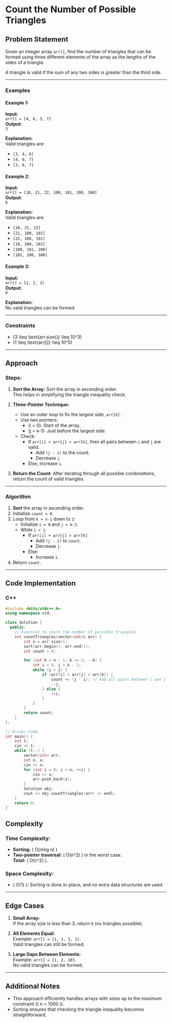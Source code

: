 # Count the Number of Possible Triangles

## Problem Statement
Given an integer array `arr[]`, find the number of triangles that can be formed using three different elements of the array as the lengths of the sides of a triangle. 

A triangle is valid if the sum of any two sides is greater than the third side.

---

### Examples

#### Example 1:
**Input:**  
`arr[] = [4, 6, 3, 7]`  
**Output:**  
`3`  

**Explanation:**  
Valid triangles are:  
- `[3, 4, 6]`
- `[4, 6, 7]`
- `[3, 6, 7]`

#### Example 2:
**Input:**  
`arr[] = [10, 21, 22, 100, 101, 200, 300]`  
**Output:**  
`6`  

**Explanation:**  
Valid triangles are:  
- `[10, 21, 22]`
- `[21, 100, 101]`
- `[22, 100, 101]`
- `[10, 100, 101]`
- `[100, 101, 200]`
- `[101, 200, 300]`

#### Example 3:
**Input:**  
`arr[] = [1, 2, 3]`  
**Output:**  
`0`  

**Explanation:**  
No valid triangles can be formed.

---

### Constraints
- \(3 \leq \text{arr.size()} \leq 10^3\)
- \(1 \leq \text{arr[i]} \leq 10^5\)

---

## Approach

### Steps:
1. **Sort the Array:** Sort the array in ascending order.  
   This helps in simplifying the triangle inequality check.

2. **Three-Pointer Technique:**
   - Use an outer loop to fix the largest side, `arr[k]`.
   - Use two pointers:
     - \(i = 0\): Start of the array.
     - \(j = k-1\): Just before the largest side.
   - Check:
     - If `arr[i] + arr[j] > arr[k]`, then all pairs between `i` and `j` are valid.
       - Add `(j - i)` to the count.
       - Decrease `j`.
     - Else, increase `i`.

3. **Return the Count:** After iterating through all possible combinations, return the count of valid triangles.

---

### Algorithm

1. **Sort** the array in ascending order.
2. Initialize `count = 0`.
3. Loop from `k = n-1` down to `2`:
   - Initialize `i = 0` and `j = k-1`.
   - While `i < j`:
     - If `arr[i] + arr[j] > arr[k]`:
       - Add `(j - i)` to `count`.
       - Decrease `j`.
     - Else:
       - Increase `i`.
4. Return `count`.

---

## Code Implementation

### C++
```cpp
#include <bits/stdc++.h>
using namespace std;

class Solution {
  public:
    // Function to count the number of possible triangles
    int countTriangles(vector<int>& arr) {
        int n = arr.size();
        sort(arr.begin(), arr.end());
        int count = 0;

        for (int k = n - 1; k >= 2; --k) {
            int i = 0, j = k - 1;
            while (i < j) {
                if (arr[i] + arr[j] > arr[k]) {
                    count += (j - i); // Add all pairs between i and j
                    --j;
                } else {
                    ++i;
                }
            }
        }
        return count;
    }
};

// Driver Code
int main() {
    int t;
    cin >> t;
    while (t--) {
        vector<int> arr;
        int n, x;
        cin >> n;
        for (int i = 0; i < n; ++i) {
            cin >> x;
            arr.push_back(x);
        }
        Solution obj;
        cout << obj.countTriangles(arr) << endl;
    }
    return 0;
}
```

## Complexity

### Time Complexity:
- **Sorting:** \( O(nlog n) \)
- **Two-pointer traversal:** \( O(n^2) \) in the worst case.  
**Total:** \( O(n^2) \).

### Space Complexity:
- \( O(1) \): Sorting is done in-place, and no extra data structures are used.

---

## Edge Cases

1. **Small Array:**  
   If the array size is less than 3, return `0` (no triangles possible).

2. **All Elements Equal:**  
   Example: `arr[] = [1, 1, 1, 1]`.  
   Valid triangles can still be formed.

3. **Large Gaps Between Elements:**  
   Example: `arr[] = [1, 2, 10]`.  
   No valid triangles can be formed.

---

## Additional Notes

- This approach efficiently handles arrays with sizes up to the maximum constraint (\( n = 1000 \)).
- Sorting ensures that checking the triangle inequality becomes straightforward.
